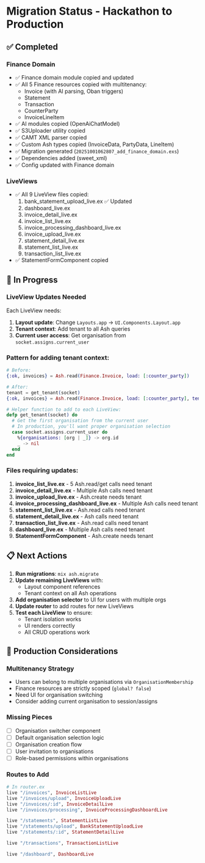 # Migration Status - Hackathon to Production

## ✅ Completed

### Finance Domain
- ✅ Finance domain module copied and updated
- ✅ All 5 Finance resources copied with multitenancy:
  - Invoice (with AI parsing, Oban triggers)
  - Statement
  - Transaction
  - CounterParty
  - InvoiceLineItem
- ✅ AI modules copied (OpenAiChatModel)
- ✅ S3Uploader utility copied
- ✅ CAMT XML parser copied
- ✅ Custom Ash types copied (InvoiceData, PartyData, LineItem)
- ✅ Migration generated (`20251001062807_add_finance_domain.exs`)
- ✅ Dependencies added (sweet_xml)
- ✅ Config updated with Finance domain

### LiveViews
- ✅ All 9 LiveView files copied:
  1. bank_statement_upload_live.ex ✅ Updated
  2. dashboard_live.ex
  3. invoice_detail_live.ex
  4. invoice_list_live.ex
  5. invoice_processing_dashboard_live.ex
  6. invoice_upload_live.ex
  7. statement_detail_live.ex
  8. statement_list_live.ex
  9. transaction_list_live.ex
- ✅ StatementFormComponent copied

## 🔄 In Progress

### LiveView Updates Needed

Each LiveView needs:
1. **Layout update**: Change `Layouts.app` → `UI.Components.Layout.app`
2. **Tenant context**: Add tenant to all Ash queries
3. **Current user access**: Get organisation from `socket.assigns.current_user`

### Pattern for adding tenant context:

```elixir
# Before:
{:ok, invoices} = Ash.read(Finance.Invoice, load: [:counter_party])

# After:
tenant = get_tenant(socket)
{:ok, invoices} = Ash.read(Finance.Invoice, load: [:counter_party], tenant: tenant)

# Helper function to add to each LiveView:
defp get_tenant(socket) do
  # Get the first organisation from the current user
  # In production, you'll want proper organisation selection
  case socket.assigns.current_user do
    %{organisations: [org | _]} -> org.id
    _ -> nil
  end
end
```

### Files requiring updates:

1. **invoice_list_live.ex** - 5 Ash.read/get calls need tenant
2. **invoice_detail_live.ex** - Multiple Ash calls need tenant
3. **invoice_upload_live.ex** - Ash.create needs tenant
4. **invoice_processing_dashboard_live.ex** - Multiple Ash calls need tenant
5. **statement_list_live.ex** - Ash.read calls need tenant
6. **statement_detail_live.ex** - Ash calls need tenant
7. **transaction_list_live.ex** - Ash.read calls need tenant
8. **dashboard_live.ex** - Multiple Ash calls need tenant
9. **StatementFormComponent** - Ash.create needs tenant

## 📋 Next Actions

1. **Run migrations**: `mix ash.migrate`
2. **Update remaining LiveViews** with:
   - Layout component references
   - Tenant context on all Ash operations
3. **Add organisation selector** to UI for users with multiple orgs
4. **Update router** to add routes for new LiveViews
5. **Test each LiveView** to ensure:
   - Tenant isolation works
   - UI renders correctly
   - All CRUD operations work

## 🎯 Production Considerations

### Multitenancy Strategy
- Users can belong to multiple organisations via `OrganisationMembership`
- Finance resources are strictly scoped (`global? false`)
- Need UI for organisation switching
- Consider adding current organisation to session/assigns

### Missing Pieces
- [ ] Organisation switcher component
- [ ] Default organisation selection logic
- [ ] Organisation creation flow
- [ ] User invitation to organisations
- [ ] Role-based permissions within organisations

### Routes to Add
```elixir
# In router.ex
live "/invoices", InvoiceListLive
live "/invoices/upload", InvoiceUploadLive
live "/invoices/:id", InvoiceDetailLive
live "/invoices/processing", InvoiceProcessingDashboardLive

live "/statements", StatementListLive
live "/statements/upload", BankStatementUploadLive
live "/statements/:id", StatementDetailLive

live "/transactions", TransactionListLive

live "/dashboard", DashboardLive
```
